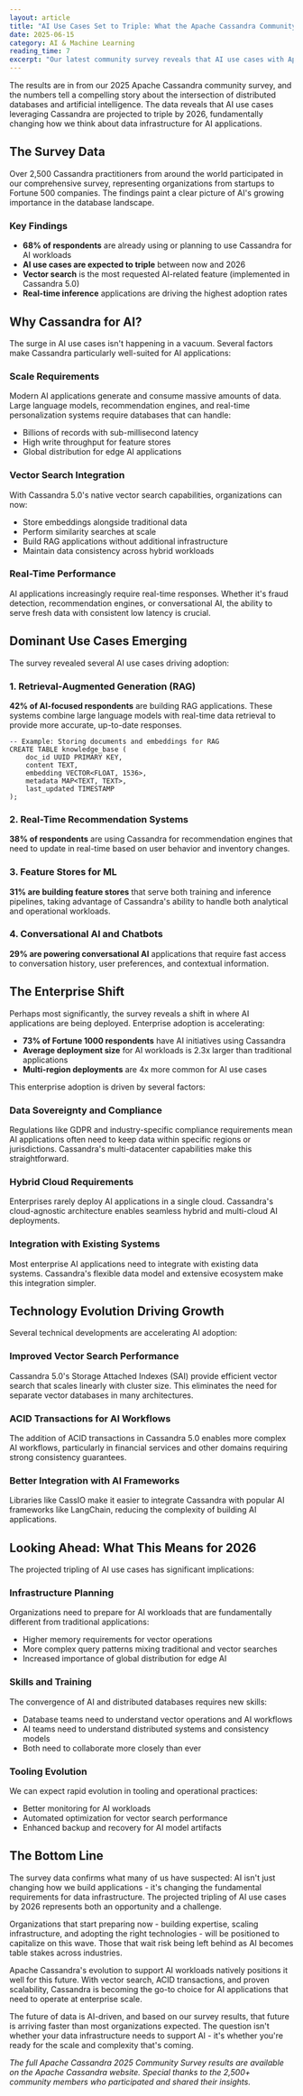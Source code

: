 ```yaml
---
layout: article
title: "AI Use Cases Set to Triple: What the Apache Cassandra Community Survey Reveals"
date: 2025-06-15
category: AI & Machine Learning
reading_time: 7
excerpt: "Our latest community survey reveals that AI use cases with Apache Cassandra are projected to triple by 2026. Here's what this means for the future of distributed databases and enterprise AI."
---
```


The results are in from our 2025 Apache Cassandra community survey, and the numbers tell a compelling story about the intersection of distributed databases and artificial intelligence. The data reveals that AI use cases leveraging Cassandra are projected to triple by 2026, fundamentally changing how we think about data infrastructure for AI applications.

## The Survey Data

Over 2,500 Cassandra practitioners from around the world participated in our comprehensive survey, representing organizations from startups to Fortune 500 companies. The findings paint a clear picture of AI's growing importance in the database landscape.

### Key Findings

- **68% of respondents** are already using or planning to use Cassandra for AI workloads
- **AI use cases are expected to triple** between now and 2026
- **Vector search** is the most requested AI-related feature (implemented in Cassandra 5.0)
- **Real-time inference** applications are driving the highest adoption rates

## Why Cassandra for AI?

The surge in AI use cases isn't happening in a vacuum. Several factors make Cassandra particularly well-suited for AI applications:

### Scale Requirements
Modern AI applications generate and consume massive amounts of data. Large language models, recommendation engines, and real-time personalization systems require databases that can handle:
- Billions of records with sub-millisecond latency
- High write throughput for feature stores
- Global distribution for edge AI applications

### Vector Search Integration
With Cassandra 5.0's native vector search capabilities, organizations can now:
- Store embeddings alongside traditional data
- Perform similarity searches at scale
- Build RAG applications without additional infrastructure
- Maintain data consistency across hybrid workloads

### Real-Time Performance
AI applications increasingly require real-time responses. Whether it's fraud detection, recommendation engines, or conversational AI, the ability to serve fresh data with consistent low latency is crucial.

## Dominant Use Cases Emerging

The survey revealed several AI use cases driving adoption:

### 1. Retrieval-Augmented Generation (RAG)
**42% of AI-focused respondents** are building RAG applications. These systems combine large language models with real-time data retrieval to provide more accurate, up-to-date responses.

```cql
-- Example: Storing documents and embeddings for RAG
CREATE TABLE knowledge_base (
    doc_id UUID PRIMARY KEY,
    content TEXT,
    embedding VECTOR<FLOAT, 1536>,
    metadata MAP<TEXT, TEXT>,
    last_updated TIMESTAMP
);
```

### 2. Real-Time Recommendation Systems
**38% of respondents** are using Cassandra for recommendation engines that need to update in real-time based on user behavior and inventory changes.

### 3. Feature Stores for ML
**31% are building feature stores** that serve both training and inference pipelines, taking advantage of Cassandra's ability to handle both analytical and operational workloads.

### 4. Conversational AI and Chatbots
**29% are powering conversational AI** applications that require fast access to conversation history, user preferences, and contextual information.

## The Enterprise Shift

Perhaps most significantly, the survey reveals a shift in where AI applications are being deployed. Enterprise adoption is accelerating:

- **73% of Fortune 1000 respondents** have AI initiatives using Cassandra
- **Average deployment size** for AI workloads is 2.3x larger than traditional applications
- **Multi-region deployments** are 4x more common for AI use cases

This enterprise adoption is driven by several factors:

### Data Sovereignty and Compliance
Regulations like GDPR and industry-specific compliance requirements mean AI applications often need to keep data within specific regions or jurisdictions. Cassandra's multi-datacenter capabilities make this straightforward.

### Hybrid Cloud Requirements
Enterprises rarely deploy AI applications in a single cloud. Cassandra's cloud-agnostic architecture enables seamless hybrid and multi-cloud AI deployments.

### Integration with Existing Systems
Most enterprise AI applications need to integrate with existing data systems. Cassandra's flexible data model and extensive ecosystem make this integration simpler.

## Technology Evolution Driving Growth

Several technical developments are accelerating AI adoption:

### Improved Vector Search Performance
Cassandra 5.0's Storage Attached Indexes (SAI) provide efficient vector search that scales linearly with cluster size. This eliminates the need for separate vector databases in many architectures.

### ACID Transactions for AI Workflows
The addition of ACID transactions in Cassandra 5.0 enables more complex AI workflows, particularly in financial services and other domains requiring strong consistency guarantees.

### Better Integration with AI Frameworks
Libraries like CassIO make it easier to integrate Cassandra with popular AI frameworks like LangChain, reducing the complexity of building AI applications.

## Looking Ahead: What This Means for 2026

The projected tripling of AI use cases has significant implications:

### Infrastructure Planning
Organizations need to prepare for AI workloads that are fundamentally different from traditional applications:
- Higher memory requirements for vector operations
- More complex query patterns mixing traditional and vector searches  
- Increased importance of global distribution for edge AI

### Skills and Training
The convergence of AI and distributed databases requires new skills:
- Database teams need to understand vector operations and AI workflows
- AI teams need to understand distributed systems and consistency models
- Both need to collaborate more closely than ever

### Tooling Evolution
We can expect rapid evolution in tooling and operational practices:
- Better monitoring for AI workloads
- Automated optimization for vector search performance
- Enhanced backup and recovery for AI model artifacts

## The Bottom Line

The survey data confirms what many of us have suspected: AI isn't just changing how we build applications - it's changing the fundamental requirements for data infrastructure. The projected tripling of AI use cases by 2026 represents both an opportunity and a challenge.

Organizations that start preparing now - building expertise, scaling infrastructure, and adopting the right technologies - will be positioned to capitalize on this wave. Those that wait risk being left behind as AI becomes table stakes across industries.

Apache Cassandra's evolution to support AI workloads natively positions it well for this future. With vector search, ACID transactions, and proven scalability, Cassandra is becoming the go-to choice for AI applications that need to operate at enterprise scale.

The future of data is AI-driven, and based on our survey results, that future is arriving faster than most organizations expected. The question isn't whether your data infrastructure needs to support AI - it's whether you're ready for the scale and complexity that's coming.

*The full Apache Cassandra 2025 Community Survey results are available on the Apache Cassandra website. Special thanks to the 2,500+ community members who participated and shared their insights.*